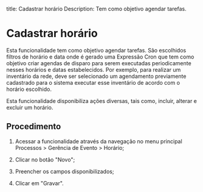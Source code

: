 title: Cadastrar horário
Description: Tem como objetivo agendar tarefas.
# Cadastrar horário

Esta funcionalidade tem como objetivo agendar tarefas. São escolhidos filtros de
horário e data onde é gerado uma Expressão Cron que tem como objetivo criar agendas
de disparo para serem executadas periodicamente nesses horários e datas
estabelecidos. Por exemplo, para realizar um inventário da rede, deve ser
selecionado um agendamento previamente cadastrado para o sistema executar esse
inventário de acordo com o horário escolhido.

Esta funcionalidade disponibiliza ações diversas, tais como, incluir, alterar e
excluir um horário.

Procedimento
----------------

1.  Acessar a funcionalidade através da navegação no menu principal
    Processos \> Gerência de Evento \> Horário;

2.  Clicar no botão "Novo";

3.  Preencher os campos disponibilizados;

4.  Clicar em "Gravar".


<!-- !!! tip "About"

    <b>Product/Version:</b> CITSmart | 9.00 &nbsp;&nbsp;
    <b>Updated:</b>01/15/2021 – Anna Martins
